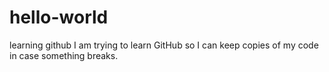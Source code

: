# hello-world
learning github
I am trying to learn GitHub so I can keep copies of my code in case something breaks.

